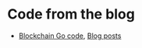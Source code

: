 # Code from the blog

* [Blockchain Go code](https://github.com/Jeiwan/blockchain_go), [Blog posts](https://jeiwan.net/)
